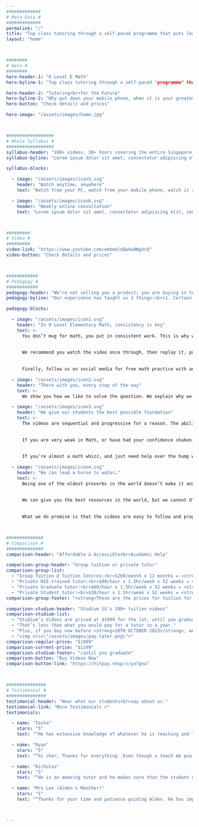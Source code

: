 ```yaml
---
#############
# Meta Data #
#############
permalink: "/"
title: "Top class tutoring through a self-paced programme that puts learning in the palm of your hand"
layout: "home"



########
# Hero #
########
hero-header-1: "O Level E Math"
hero-byline-1: "Top class tutoring through a self-paced "programme" that puts learning in the palm of your hand."

hero-header-2: "Tutoring<br>for the Future"
hero-byline-2: "Why put down your mobile phone, when it is your greatest tool for learning?"
hero-button: "Check details and prices"

hero-image: "/assets/images/home.jpg"



##################
# Whole Syllabus #
##################
syllabus-header: "100+ videos, 30+ hours covering the entire Singapore O Level Elementary Math Syllabus in the palm of your hand"
syllabus-byline: "Lorem ipsum dolor sit amet, consectetur adipiscing elit, sed do eiusmod tempor incididunt ut labore et dolore magna aliqua minim veniam."

syllabus-blocks:

  - image: "/assets/images/icon5.svg"
    header: "Watch anytime, anywhere"
    text: "Watch from your PC, watch from your mobile phone, watch it anywhere."

  - image: "/assets/images/icon6.svg"
    header: "Weekly online consultation"
    text: "Lorem ipsum dolor sit amet, consectetur adipiscing elit, sed do eiusmod tempor incididunt."



#########
# Video #
#########
video-link: "https://www.youtube.com/embed/dQw4w9WgXcQ"
video-button: "Check details and prices"



############
# Pedagogy #
############
pedagogy-header: "We’re not selling you a product; you are buying in to our pedagogy."
pedagogy-byline: "Our experience has taught us 3 things:<br>1. Certain methods work, for any student;<br>2. The process IS the result; and<br>3. We’re good, but we’re only half the story.<br><br>That’s why we’re not selling you a product; you are buying in to our pedagogy. For our videos to work, accept these tenets:"

pedagogy-blocks:

  - image: "/assets/images/icon1.svg"
    header: "In O Level Elementary Math, consistency is key"
    text: >-
      You don’t mug for math, you put in consistent work. This is why we advocate 30 to 60 mins of math practice daily. With over 100 videos covering the entire O-Level E-Math syllabus, there are tonnes of material for you to practice on.
      
      
      We recommend you watch the video once through, then replay it, pausing once the question is shown to attempt it without guidance, and see if you can get it right. When you’ve got it right, practice on similar questions from your textbook or assessment book.
      
      
      Finally, follow us on social media for free math practice with answers #Mathicine. And of course, so we can nag you to practice!

  - image: "/assets/images/icon2.svg"
    header: "There with you, every step of the way"
    text: >-
      We show you how we like to solve the question. We explain why we do it this way. We expose you to other methods. And everything is colour-coded and spelt out for you. We assume nothing. While you’re working through the videos, we’re still with you, and our tutors hold a weekly free consultation.

  - image: "/assets/images/icon3.svg"
    header: "We give our students the best possible foundation"
    text: >-
      The videos are sequential and progressive for a reason. The ability to do some questions is contingent on knowledge of other topics.
      
      
      If you are very weak in Math, or have had your confidence shaken, work through the videos in sequence. If you find some topics easier, you can always increase playback speed and get through them more quickly.
      
      
      If you’re almost a math whizz, and just need help over the hump with some topics, then feel free to jump around.

  - image: "/assets/images/icon4.svg"
    header: "We can lead a horse to water…"
    text: >-
      Being one of the oldest proverbs in the world doesn’t make it any less true!
      
      
      We can give you the best resources in the world, but we cannot UTILISE them for you. If you are looking for a magic pill that will turn you into a Math genius with no effort on your part, you’ve come to the wrong place.
      
      
      What we do promise is that the videos are easy to follow and progressive in a way that will build your confidence, and if you stick with it, Math will soon FEEL like it takes no effort at all.



##############
# Comparison #
##############
comparison-header: "Affordable & Accessible<br>Academic Help"

comparison-group-header: "Group tuition or private tutor"
comparison-group-list:
  - "Group Tuition @ Tuition Centres:<br>$200/month x 12 months = <strong>$2400</strong>"
  - "Private NIE-trained tutor:<br>$80/hour x 1.5hr/week x 52 weeks = <strong>$6240</strong>"
  - "Private Graduate tutor:<br>$60/hour x 1.5hr/week x 52 weeks = <strong>$4680</strong>"
  - "Private Student tutor:<br>$30/hour x 1.5hr/week x 52 weeks = <strong>$2340</strong>"
comparison-group-footer: "<strong>These are the prices for tuition for 1 year.</strong> You will need 1-5 years of tuition for secondary school."

comparison-studium-header: "Studium SG’s 100+ tuition videos"
comparison-studium-list:
  - "Studium’s Videos are priced at $1999 for the lot, until you graduate."
  - "That’s less than what you would pay for a tutor in a year."
  - "Plus, if you buy now before <strong>20TH OCTOBER 2023</strong>, we’ll give it to you at $1199!"
  - "<img src=\"/assets/images/pay-later.png\">"
comparison-regular-price: "$1999"
comparison-current-price: "$1199"
comparison-studium-footer: "/until you graduate"
comparison-button: "Buy Videos Now"
comparison-button-link: "https://hitpay.shop/s/yx7gea"



###############
# Testimonial #
###############
testimonial-header: "Hear what our students<br>say about us."
testimonial-link: "More Testimonials >"
testimonials:

  - name: "Tasha"
    stars: "5"
    text: "“He has extensive knowledge of whatever he is teaching and leaves no question unanswered. He's a teacher who makes the effort for your academic benefit. Aside from being a great teacher, he has also nurtured me not only to be a better student, but a better person as well. He has been with me throughout the highs and lows of my senior year and never gave up on me as his student.”"

  - name: "Ryan"
    stars: "5"
    text: "“hi cher, Thanks for everything .Even though u teach me poa only but u would still give ur advice for other subjects such as english and math. i’m very grateful for having a tutor like you. i was clueless at first but after ur guidance i was able to do well and understand a lot more. Even i don’t understand the question you would take ur time just to explain everything to me step by step and walk me through then questions. you have also prepared me well for olvls”"

  - name: "Nicholas"
    stars: "5"
    text: "“He is an amazing tutor and he makes sure that the student understands before moving on and he test students to make sure they fully understand.”"

  - name: "Mrs Lee (Alden's Monther)"
    stars: "5"
    text: "“Thanks for your time and patience guiding Alden. He has improved tremendously in his E Math. If not for your lessons, he won’t be getting his A’s. God Bless!”"



---
```

